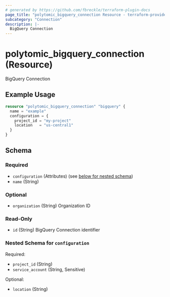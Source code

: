 ```yaml
---
# generated by https://github.com/fbreckle/terraform-plugin-docs
page_title: "polytomic_bigquery_connection Resource - terraform-provider-polytomic"
subcategory: "Connection"
description: |-
  BigQuery Connection
---
```


# polytomic_bigquery_connection (Resource)

BigQuery Connection

## Example Usage

```terraform
resource "polytomic_bigquery_connection" "bigquery" {
  name = "example"
  configuration = {
    project_id = "my-project"
    location   = "us-central1"
  }
}
```

<!-- schema generated by tfplugindocs -->
## Schema

### Required

- `configuration` (Attributes) (see [below for nested schema](#nestedatt--configuration))
- `name` (String)

### Optional

- `organization` (String) Organization ID

### Read-Only

- `id` (String) BigQuery Connection identifier

<a id="nestedatt--configuration"></a>
### Nested Schema for `configuration`

Required:

- `project_id` (String)
- `service_account` (String, Sensitive)

Optional:

- `location` (String)


